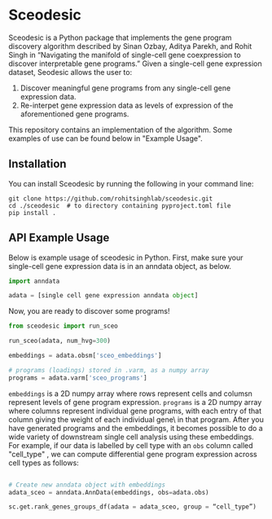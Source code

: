 
# Sceodesic

Sceodesic is a Python package that implements the gene program discovery algorithm described by Sinan Ozbay, Aditya Parekh, and Rohit Singh in “Navigating the manifold of single-cell gene coexpression to discover interpretable gene programs.” Given a single-cell gene expression dataset, Seodesic allows the user to:
1. Discover meaningful gene programs from any single-cell gene expression data.
2. Re-interpet gene expression data as levels of expression of the aforementioned gene programs. 

This repository contains an implementation of the algorithm.  Some examples of use can be found below in "Example Usage".

## Installation

You can install Sceodesic by running the following in your command line:

```
git clone https://github.com/rohitsinghlab/sceodesic.git
cd ./sceodesic  # to directory containing pyproject.toml file 
pip install .
```

## API Example Usage

Below is example usage of sceodesic in Python. First, make sure your single-cell gene expression data is in an anndata object, as below.

```python
import anndata

adata = [single cell gene expression anndata object]
```

Now, you are ready to discover some programs!

```python
from sceodesic import run_sceo

run_sceo(adata, num_hvg=300)

embeddings = adata.obsm['sceo_embeddings']

# programs (loadings) stored in .varm, as a numpy array
programs = adata.varm['sceo_programs']
```

`embeddings` is a 2D numpy array where rows represent cells and columsn represent levels of gene program expression. `programs` is a 2D numpy array where columns represent individual gene programs, with each entry of that column giving the weight of each individual gene\ in that program. After you have generated programs and the embeddings, it becomes possible to do a wide variety of downstream single cell analysis using these embeddings.  For example, if our data is labelled by cell type with an `obs` column called "cell_type" , we can compute differential gene program expression across cell types as follows:

```python

# Create new anndata object with embeddings
adata_sceo = anndata.AnnData(embeddings, obs=adata.obs)

sc.get.rank_genes_groups_df(adata = adata_sceo, group = “cell_type”)
```
